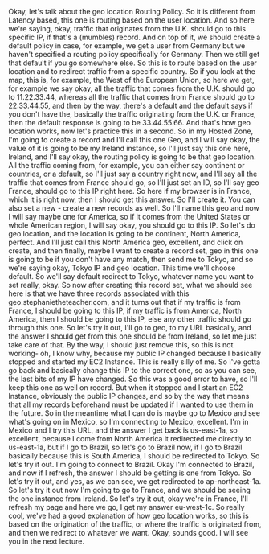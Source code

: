 
<v Instructor>Okay, let's talk about the</v>
geo location Routing Policy.
So it is different from Latency based,
this one is routing based on the user location.
And so here we're saying, okay,
traffic that originates from the U.K.
should go to this specific IP, if that's a (mumbles) record.
And on top of it, we should create a default policy
in case, for example, we get a user from Germany
but we haven't specified a routing policy
specifically for Germany.
Then we still get that default if you go somewhere else.
So this is to route based on the user location
and to redirect traffic from a specific country.
So if you look at the map, this is, for example,
the West of the European Union,
so here we get, for example we say okay,
all the traffic that comes from the U.K.
should go to 11.22.33.44, whereas all the traffic
that comes from France should go to 22.33.44.55,
and then by the way, there's a default
and the default says if you don't have the,
basically the traffic originating from the U.K. or France,
then the default response is going to be 33.44.55.66.
And that's how geo location works,
now let's practice this in a second.
So in my Hosted Zone, I'm going to create a record
and I'll call this one Geo, and I will say okay,
the value of it is going to be my Ireland instance,
so I'll just say this one here, Ireland,
and I'll say okay, the routing policy
is going to be that geo location.
All the traffic coming from, for example,
you can either say continent or countries,
or a default, so I'll just say a country right now,
and I'll say all the traffic that comes from France
should go, so I'll just set an ID,
so I'll say geo France, should go to this IP right here.
So here if my browser is in France,
which it is right now, then I should get this answer.
So I'll create it.
You can also set a new - create a new records as well.
So I'll name this geo and now I will say maybe
one for America, so if it comes from the United States
or whole American region, I will say okay,
you should go to this IP.
So let's do geo location, and the location
is going to be continent, North America, perfect.
And I'll just call this North America geo,
excellent, and click on create,
and then finally, maybe I want to create a record set,
geo in this one is going to be if you don't have any match,
then send me to Tokyo, and so we're saying okay,
Tokyo IP and geo location.
This time we'll choose default.
So we'll say default redirect to Tokyo,
whatever name you want to set really, okay.
So now after creating this record set,
what we should see here is that we have three records
associated with this geo.stephanietheteacher.com,
and it turns out that if my traffic is from France,
I should be going to this IP,
if my traffic is from America, North America,
then I should be going to this IP,
else any other traffic should go through this one.
So let's try it out, I'll go to geo, to my URL basically,
and the answer I should get from this one
should be from Ireland, so let me just take care of that.
By the way, I should just remove this,
so this is not working- oh, I know why,
because my public IP changed because I basically stopped
and started my EC2 Instance.
This is really silly of me.
So I've gotta go back and basically change
this IP to the correct one, so as you can see,
the last bits of my IP have changed.
So this was a good error to have,
so I'll keep this one as well on record.
But when it stopped and I start an EC2 Instance,
obviously the public IP changes,
and so by the way that means that all my records beforehand
must be updated if I wanted to use them in the future.
So in the meantime what I can do is maybe go to Mexico
and see what's going on in Mexico,
so I'm connecting to Mexico, excellent.
I'm in Mexico and I try this URL,
and the answer I get back is us-east-1a,
so excellent, because I come from North America
it redirected me directly to us-east-1a,
but if I go to Brazil, so let's go to Brazil now,
if I go to Brazil basically because this is South America,
I should be redirected to Tokyo.
So let's try it out.
I'm going to connect to Brazil.
Okay I'm connected to Brazil, and now if I refresh,
the answer I should be getting is one from Tokyo.
So let's try it out, and yes,
as we can see, we get redirected to ap-northeast-1a.
So let's try it out now I'm going to go to France,
and we should be seeing the one instance from Ireland.
So let's try it out, okay we're in France,
I'll refresh my page and here we go,
I get my answer eu-west-1c.
So really cool, we've had a good explanation
of how geo location works, so this is based
on the origination of the traffic,
or where the traffic is originated from,
and then we redirect to whatever we want.
Okay, sounds good. I will see you in the next lecture.